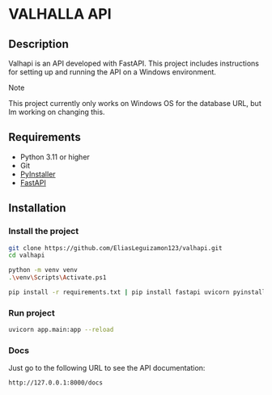 # VALHALLA API

## Description
Valhapi is an API developed with FastAPI. This project includes instructions for setting up and running the API on a Windows environment.

> [!NOTE]  
> This project currently only works on Windows OS for the database URL, but Im working on changing this.


## Requirements
- Python 3.11 or higher
- Git
- [PyInstaller](https://www.pyinstaller.org/)
- [FastAPI](https://fastapi.tiangolo.com)

## Installation

### Install the project

```bash
git clone https://github.com/EliasLeguizamon123/valhapi.git
cd valhapi
```

```bash
python -m venv venv
.\venv\Scripts\Activate.ps1

pip install -r requirements.txt | pip install fastapi uvicorn pyinstaller
```

### Run project

```bash
uvicorn app.main:app --reload

```

### Docs

Just go to the following URL to see the API documentation:

```bash
http://127.0.0.1:8000/docs
```
